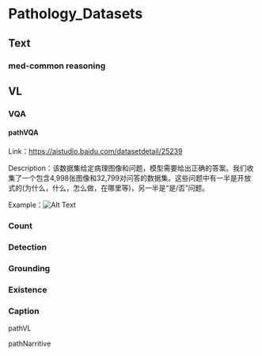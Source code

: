 # Pathology_Datasets

## Text

### med-common reasoning

## VL

### VQA

#### pathVQA

Link：https://aistudio.baidu.com/datasetdetail/25239

Description：该数据集给定病理图像和问题，模型需要给出正确的答案。我们收集了一个包含4,998张图像和32,799对问答的数据集。这些问题中有一半是开放式的(为什么，什么，怎么做，在哪里等)，另一半是“是/否”问题。

Example：![Alt Text](images/image_filename.png)

### Count

### Detection

### Grounding

### Existence

### Caption

pathVL

pathNarritive
